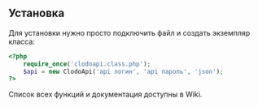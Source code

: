 ## Установка

Для установки нужно просто подключить файл и создать экземпляр класса:

```php
<?php
	require_once('clodoapi.class.php');
	$api = new ClodoApi('api логин', 'api пароль', 'json');
?>
```

Список всех функций и документация доступны в Wiki.